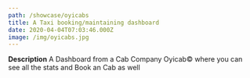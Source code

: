 ```yaml
---
path: /showcase/oyicabs
title: A Taxi booking/maintaining dashboard
date: 2020-04-04T07:03:46.000Z
image: /img/oyicabs.jpg
---
```



**Description**
A Dashboard from a Cab Company Oyicab&copy; where you can see all the stats and Book an Cab as well